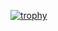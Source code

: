 [![trophy](https://github-profile-trophy.vercel.app/?username=Dendi777&theme=onedark)](https://github.com/ryo-ma/github-profile-trophy)
